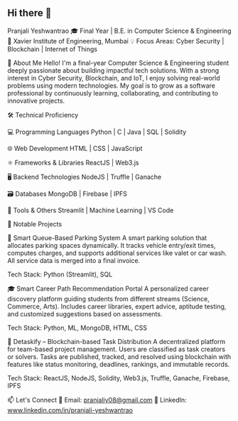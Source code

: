 ## Hi there 👋
Pranjali Yeshwantrao
🎓 Final Year | B.E. in Computer Science & Engineering
📍 Xavier Institute of Engineering, Mumbai
💡 Focus Areas: Cyber Security | Blockchain | Internet of Things

🌟 About Me
Hello! I'm a final-year Computer Science & Engineering student deeply passionate about building impactful tech solutions. With a strong interest in Cyber Security, Blockchain, and IoT, I enjoy solving real-world problems using modern technologies. My goal is to grow as a software professional by continuously learning, collaborating, and contributing to innovative projects.

🛠️ Technical Proficiency

💻 Programming Languages
Python | C | Java | SQL | Solidity

🌐 Web Development
HTML | CSS | JavaScript

⚛️ Frameworks & Libraries
ReactJS | Web3.js

🖥️ Backend Technologies
NodeJS | Truffle | Ganache

🗃️ Databases
MongoDB | Firebase | IPFS

🧰 Tools & Others
Streamlit | Machine Learning | VS Code

📂 Notable Projects

🚗 Smart Queue-Based Parking System
A smart parking solution that allocates parking spaces dynamically. It tracks vehicle entry/exit times, computes charges, and supports additional services like valet or car wash. All service data is merged into a final invoice.

Tech Stack: Python (Streamlit), SQL

🎓 Smart Career Path Recommendation Portal
A personalized career discovery platform guiding students from different streams (Science, Commerce, Arts). Includes career libraries, expert advice, aptitude testing, and customized suggestions based on assessments.

Tech Stack: Python, ML, MongoDB, HTML, CSS

🔗 Detaskify – Blockchain-based Task Distribution
A decentralized platform for team-based project management. Users are classified as task creators or solvers. Tasks are published, tracked, and resolved using blockchain with features like status monitoring, deadlines, rankings, and immutable records.

Tech Stack: ReactJS, NodeJS, Solidity, Web3.js, Truffle, Ganache, Firebase, IPFS

📫 Let's Connect
📧 Email: pranjaliy08@gmail.com
🔗 LinkedIn: www.linkedin.com/in/pranjali-yeshwantrao


